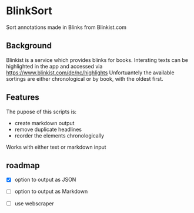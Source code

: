 # BlinkSort

Sort annotations made in Blinks from Blinkist.com

## Background
Blinkist is a service which provides blinks for books. Intersting texts can be highlighted in the app and accessed via https://www.blinkist.com/de/nc/highlights 
Unfortuantely the available sortings are either chronological or by book, with the oldest first. 

## Features
The pupose of this scripts is:
- create markdown output
- remove duplicate headlines
- reorder the elements chronologically

Works with either text or markdown input

## roadmap

- [x] option to output as JSON
- [ ] option to output as Markdown
- [ ] use webscraper

